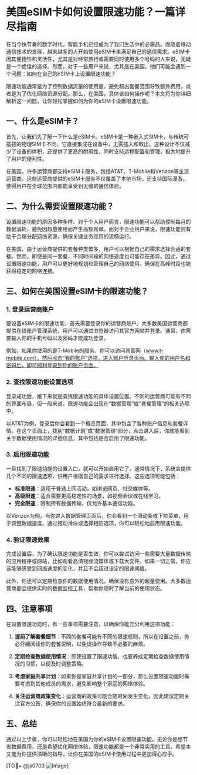 # 美国eSIM卡如何设置限速功能？一篇详尽指南

在当今快节奏的数字时代，智能手机已经成为了我们生活中的必需品。而随着移动通信技术的发展，越来越多的人开始使用eSIM卡来满足自己的通信需求。eSIM卡因其便捷性和灵活性，尤其是对经常旅行或需要同时使用多个号码的人来说，无疑是一个绝佳的选择。然而，对于一些用户来说，尤其是在美国，他们可能会遇到一个问题：如何在自己的eSIM卡上设置限速功能？

限速功能通常是为了控制数据流量的使用量，避免超出套餐范围导致额外费用，或者是为了优化网络资源分配。那么，在美国，具体该如何操作呢？本文将为你详细解析这一问题，让你轻松掌握如何为你的eSIM卡设置限速功能。

## 一、什么是eSIM卡？

首先，让我们先了解一下什么是eSIM卡。eSIM卡是一种嵌入式SIM卡，与传统可插拔的物理SIM卡不同，它直接集成在设备中，无需插入和取出。这种设计不仅减少了设备的体积，还提供了更高的耐用性，同时支持远程配置和管理，极大地提升了用户的便利性。

在美国，许多运营商都支持eSIM卡服务，包括AT&T、T-Mobile和Verizon等主流运营商。这些运营商提供的eSIM卡服务不仅覆盖了本地市场，还支持国际漫游，使得用户在全球范围内都能享受到无缝的通信体验。

## 二、为什么需要设置限速功能？

设置限速功能的原因多种多样。对于个人用户而言，限速功能可以帮助控制每月的数据消耗，避免因超量使用而产生高额账单。而对于企业用户来说，限速功能则有助于合理分配网络资源，确保关键业务应用的流畅运行。

在美国，由于运营商提供的套餐种类繁多，用户可以根据自己的需求选择合适的套餐。然而，即使是同一套餐，不同时间段的网络速度也可能存在差异。因此，通过设置限速功能，用户可以更好地规划和管理自己的网络使用，确保在高峰时段也能获得稳定的网络连接。

## 三、如何在美国设置eSIM卡的限速功能？

### 1. 登录运营商账户

要设置eSIM卡的限速功能，首先需要登录你的运营商账户。大多数美国运营商都提供在线账户管理系统，用户可以通过浏览器访问其官方网站并登录。通常，你需要输入你的手机号码以及密码才能成功登录。

例如，如果你使用的是T-Mobile的服务，你可以访问其官网（www.t-mobile.com），然后点击“我的账户”选项，进入账户登录页面。输入你的用户名和密码后，即可顺利登录到你的账户页面。

### 2. 查找限速功能设置选项

登录成功后，接下来就是查找限速功能的具体设置位置。不同的运营商可能有不同的界面布局，但一般来说，限速功能会出现在“数据管理”或“套餐管理”的相关选项中。

以AT&T为例，登录后你会看到一个概览页面，其中包含了各种账户信息和套餐详情。在这个页面上，找到“数据计划”或“数据管理”部分，点击进入后，你就能看到关于数据使用情况的详细信息，其中包括是否启用了限速功能。

### 3. 启用限速功能

一旦找到了限速功能的设置入口，就可以开始启用它了。通常情况下，系统会提供几个不同的限速选项，供用户根据自己的需求进行选择。这些选项可能包括：

- **标准限速**：适用于普通上网活动，如浏览网页、社交媒体等。
- **高级限速**：适合需要更高稳定性的场景，如视频会议或在线学习。
- **完全限速**：限制所有数据传输，仅允许基本通信功能。

以Verizon为例，当你进入数据管理页面后，你会看到一个滑动条或下拉菜单，用于调整数据速度。通过拖动滑块或选择相应选项，你可以轻松地启用限速功能。

### 4. 验证限速效果

完成设置后，为了确认限速功能是否生效，你可以尝试访问一些需要大量数据传输的应用程序或网站，比如观看高清视频流媒体或下载大文件。如果一切正常，你应该能够感受到网络速度的变化，并且不会超过设定的限速阈值。

此外，你还可以定期检查你的数据使用情况，确保没有意外的超量使用。大多数运营商都会提供实时的数据监控工具，帮助你随时了解当前的使用状态。

## 四、注意事项

在设置限速功能时，有一些事项需要注意，以确保你能充分利用这项功能：

1. **提前了解套餐细节**：不同的套餐可能有不同的限速规则，所以在设置之前，务必仔细阅读你的套餐说明，以免误操作导致不必要的麻烦。

2. **定期检查数据使用情况**：即使设置了限速功能，也要养成定期检查数据使用情况的习惯，以便及时调整策略。

3. **考虑家庭共享计划**：如果你是家庭共享计划的一部分，那么设置限速功能时需要考虑到其他成员的需求，避免影响整个家庭的网络体验。

4. **关注运营商政策变化**：运营商的政策可能会随时间发生变化，因此建议定期关注官方公告，确保你的设置始终符合最新的要求。

## 五、总结

通过以上步骤，你可以轻松地在美国为你的eSIM卡设置限速功能。无论你是想节省数据费用，还是希望优化网络体验，限速功能都是一个非常实用的工具。希望本文能为你提供清晰的指导，让你在美国的eSIM卡使用过程中更加得心应手。

[TG💪+ @jx0703 ![Image](https://github.com/user-attachments/assets/dbca1d08-cadb-493c-b0ec-ad6f7a83f270)]